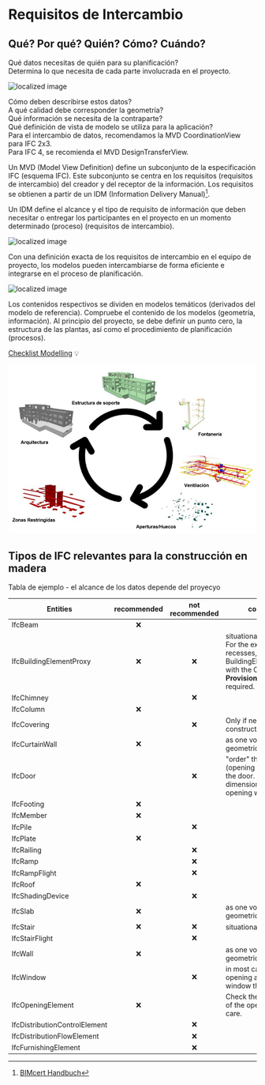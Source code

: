 # Requisitos de Intercambio

## Qué? Por qué? Quién? Cómo? Cuándo?

Qué datos necesitas de quién para su planificación? <br>
Determina lo que necesita de cada parte involucrada en el proyecto.

![localized image](../img/what.jpg)

Cómo deben describirse estos datos? <br>
A qué calidad debe corresponder la geometría? <br>
Qué información se necesita de la contraparte? <br>
Qué definición de vista de modelo se utiliza para la aplicación? <br>
Para el intercambio de datos, recomendamos la MVD CoordinationView para IFC 2x3. <br>
Para IFC 4, se recomienda el MVD DesignTransferView. <br>

Un MVD (Model View Definition) define un subconjunto de la especificación IFC (esquema IFC). Este subconjunto se centra en los requisitos (requisitos de intercambio) del creador y del receptor de la información. Los requisitos se obtienen a partir de un IDM (Information Delivery Manual)[^1].
[^1]: [BIMcert Handbuch](https://bif.bauwesen.tuwien.ac.at/fortbildung/kurse/aktuelle-kurse/bimcert/)

Un IDM define el alcance y el tipo de requisito de información que deben necesitar o entregar los participantes en el proyecto en un momento determinado (proceso) (requisitos de intercambio).

![localized image](../img/how.jpg)

Con una definición exacta de los requisitos de intercambio en el equipo de proyecto, los modelos pueden intercambiarse de forma eficiente e integrarse en el proceso de planificación.

![localized image](../img/why.jpg)

Los contenidos respectivos se dividen en modelos temáticos (derivados del modelo de referencia). Compruebe el contenido de los modelos (geometría, información). Al principio del proyecto, se debe definir un punto cero, la estructura de las plantas, así como el procedimiento de planificación (procesos).

[Checklist Modelling](../2.Modellierung/modelling.es.md#ifc-model-setup--cadwork-export) :bulb:

![localized image](../img/sp/fachmodelle.png)

## Tipos de IFC relevantes para la construcción en madera

Tabla de ejemplo - el alcance de los datos depende del proyecyo

| Entities                      | recommended | not recommended | comment                                                                                                                     |
| ----------------------------- | :---------: | :-------------: | --------------------------------------------------------------------------------------------------------------------------- |
| IfcBeam                       |     :x:     |
| IfcBuildingElementProxy       |     :x:     |       :x:       | situational <br> For the exchange of recesses, BuildingElementProxy's with the ObjectType **ProvisionForVoid** is required. |
| IfcChimney                    |             |       :x:       |
| IfcColumn                     |     :x:     |
| IfcCovering                   |             |       :x:       | Only if necessary for construction                                                                                          |
| IfcCurtainWall                |     :x:     |                 | as one volume (no geometric layers)                                                                                         |
| IfcDoor                       |             |       :x:       | "order" the opening (opening element) of the door. Check the dimension of the opening with care.                            |
| IfcFooting                    |     :x:     |
| IfcMember                     |     :x:     |
| IfcPile                       |             |       :x:       |
| IfcPlate                      |     :x:     |
| IfcRailing                    |             |       :x:       |
| IfcRamp                       |             |       :x:       |
| IfcRampFlight                 |             |       :x:       |
| IfcRoof                       |     :x:     |
| IfcShadingDevice              |             |       :x:       |
| IfcSlab                       |     :x:     |                 | as one volume (no geometric layers)                                                                                         |
| IfcStair                      |     :x:     |       :x:       | situational                                                                                                                 |
| IfcStairFlight                |             |       :x:       |
| IfcWall                       |     :x:     |                 | as one volume (no geometric layers)                                                                                         |
| IfcWindow                     |             |       :x:       | in most cases it is the opening and not the window that is relevant.                                                        |
| IfcOpeningElement             |     :x:     |                 | Check the dimension of the opening with care.                                                                               |
| IfcDistributionControlElement |             |       :x:       |
| IfcDistributionFlowElement    |             |       :x:       |
| IfcFurnishingElement          |             |       :x:       |
